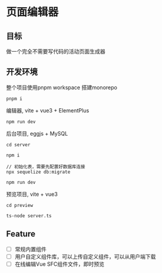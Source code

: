 

页面编辑器
===

## 目标

做一个完全不需要写代码的活动页面生成器

## 开发环境

整个项目使用pnpm workspace 搭建monorepo

```
pnpm i 
```

编辑器, vite + vue3 + ElementPlus
```
npm run dev
```

后台项目, eggjs + MySQL
```
cd server

npm i
 
// 初始化表，需要先配置好数据库连接
npx sequelize db:migrate

npm run dev
```

预览项目, vite + vue3
```
cd preview

ts-node server.ts
```

## Feature

* [ ] 常规内置组件
* [ ] 用户自定义组件库，可以上传自定义组件，可以从用户端下载
* [ ] 在线编辑Vue SFC组件文件，即时预览
